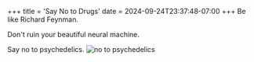 +++
title = 'Say No to Drugs'
date = 2024-09-24T23:37:48-07:00
+++
Be like Richard Feynman.

Don't ruin your beautiful neural machine.

Say no to psychedelics.
![no to psychedelics](/img/dump/drugs_bad.jpg)
